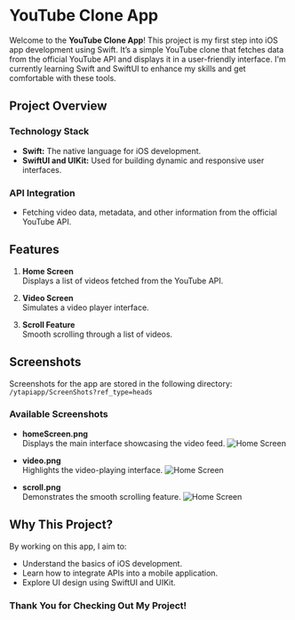 # YouTube Clone App

Welcome to the **YouTube Clone App**! This project is my first step into iOS app development using Swift. It’s a simple YouTube clone that fetches data from the official YouTube API and displays it in a user-friendly interface. I'm currently learning Swift and SwiftUI to enhance my skills and get comfortable with these tools.

## Project Overview

### Technology Stack
- **Swift:** The native language for iOS development.
- **SwiftUI and UIKit:** Used for building dynamic and responsive user interfaces.

### API Integration
- Fetching video data, metadata, and other information from the official YouTube API.

## Features

1. **Home Screen**  
   Displays a list of videos fetched from the YouTube API.

2. **Video Screen**  
   Simulates a video player interface.

3. **Scroll Feature**  
   Smooth scrolling through a list of videos.

## Screenshots
Screenshots for the app are stored in the following directory:
`/ytapiapp/ScreenShots?ref_type=heads`

### Available Screenshots
- **homeScreen.png**  
   Displays the main interface showcasing the video feed.
   ![Home Screen](./ytapiapp/ScreenShots/homeScreen.png)

   
- **video.png**  
   Highlights the video-playing interface.
   ![Home Screen](./ytapiapp/ScreenShots/video.png)

   
- **scroll.png**  
   Demonstrates the smooth scrolling feature.
   ![Home Screen](./ytapiapp/ScreenShots/scroll.png)


## Why This Project?

By working on this app, I aim to:
- Understand the basics of iOS development.
- Learn how to integrate APIs into a mobile application.
- Explore UI design using SwiftUI and UIKit.


### Thank You for Checking Out My Project!
